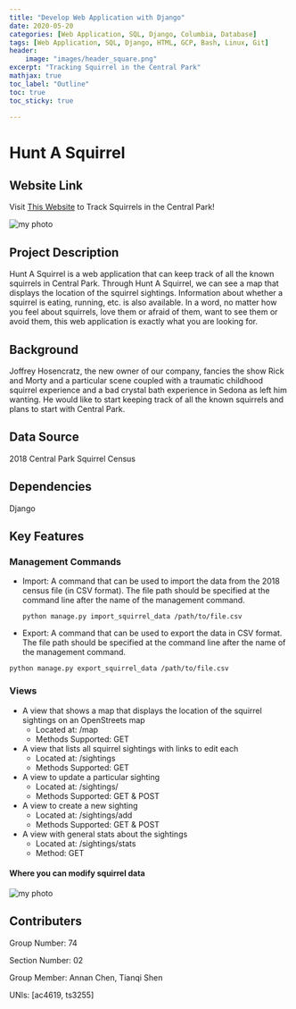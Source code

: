 ```yaml
---
title: "Develop Web Application with Django"
date: 2020-05-20
categories: [Web Application, SQL, Django, Columbia, Database]
tags: [Web Application, SQL, Django, HTML, GCP, Bash, Linux, Git]
header: 
    image: "images/header_square.png"
excerpt: "Tracking Squirrel in the Central Park"
mathjax: true
toc_label: "Outline"
toc: true
toc_sticky: true

---
```



# Hunt A Squirrel


## Website Link

Visit [This Website](https://tools-254123.appspot.com) to Track Squirrels in the Central Park!

<img src="{{ site.url }}{{ site.baseurl }}/images/tools/tools1.png" alt="my photo">

## Project Description

Hunt A Squirrel is a web application that can keep track of all the known squirrels in Central Park. Through Hunt A Squirrel, we can see a map that displays the location of the squirrel sightings. Information about whether a squirrel is eating, running, etc. is also available. In a word, no matter how you feel about squirrels, love them or afraid of them, want to see them or avoid them, this web application is exactly what you are looking for.

## Background

Joffrey Hosencratz, the new owner of our company, fancies the show Rick and Morty and a particular scene coupled with a traumatic childhood squirrel experience and a bad crystal bath experience in Sedona as left him wanting. He would like to start keeping track of all the known squirrels and plans to start with Central Park. 

## Data Source

2018 Central Park Squirrel Census

## Dependencies

Django

## Key Features

### Management Commands

- Import: A command that can be used to import the data from the 2018 census file (in CSV format). The file path should be specified at the command line after the name of the management command.

  `python manage.py import_squirrel_data /path/to/file.csv`

-  Export: A command that can be used to export the data in CSV format. The file path should be specified at the command line after the name of the management command.

  `python manage.py export_squirrel_data /path/to/file.csv`

### Views

- A view that shows a map that displays the location of the squirrel sightings on an OpenStreets map
  - Located at: /map
  - Methods Supported: GET
- A view that lists all squirrel sightings with links to edit each
  - Located at: /sightings
  - Methods Supported: GET
- A view to update a particular sighting
  - Located at: /sightings/<unique-squirrel-id>
  - Methods Supported: GET & POST
- A view to create a new sighting
  - Located at: /sightings/add
  - Methods Supported: GET & POST
- A view with general stats about the sightings
  - Located at: /sightings/stats
  - Method: GET

#### Where you can modify squirrel data
<img src="{{ site.url }}{{ site.baseurl }}/images/tools/tools2.png" alt="my photo">

## Contributers

Group Number: 74

Section Number: 02

Group Member: Annan Chen, Tianqi Shen

UNIs: [ac4619, ts3255]









